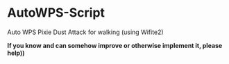 # AutoWPS-Script
Auto WPS Pixie Dust Attack for walking (using Wifite2)

**If you know and can somehow improve or otherwise implement it, please help))**

